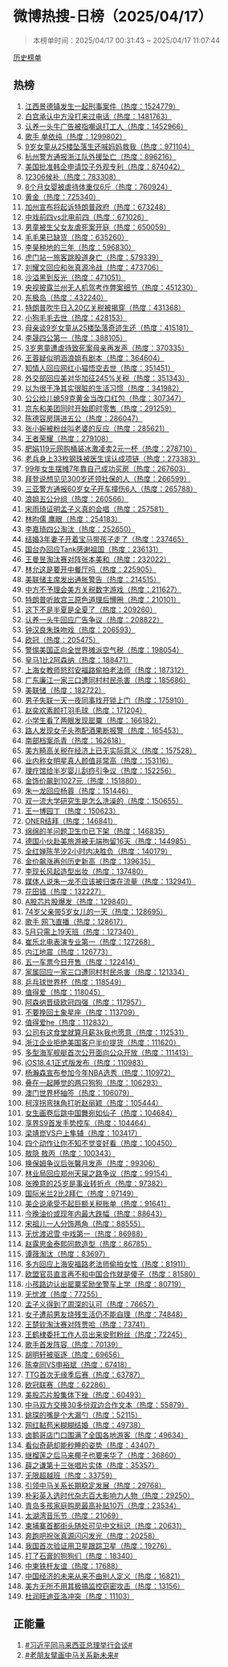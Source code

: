 <h1>
微博热搜-日榜（2025/04/17）
</h1>
<blockquote>
<p>
本榜单时间：2025/04/17 00:31:43 ~ 2025/04/17 11:07:44
</p>
</blockquote>
<p>
<a href="https://github.com/daifee/weibo-hot-search/tree/main/archives/daily">历史榜单</a>
</p>
<h2>
热榜
</h2>
<ol>

<li>
<a href="https://s.weibo.com/weibo?q=%23%E6%B1%9F%E8%A5%BF%E6%99%AF%E5%BE%B7%E9%95%87%E5%8F%91%E7%94%9F%E4%B8%80%E8%B5%B7%E5%88%91%E4%BA%8B%E6%A1%88%E4%BB%B6%23" target="weibo">
江西景德镇发生一起刑事案件（热度：1524779）
</a>
</li>

<li>
<a href="https://s.weibo.com/weibo?q=%23%E7%99%BD%E5%AE%AB%E6%89%BF%E8%AE%A4%E4%B8%AD%E6%96%B9%E6%B2%A1%E6%89%93%E6%9D%A5%E8%BF%87%E7%94%B5%E8%AF%9D%23" target="weibo">
白宫承认中方没打来过电话（热度：1481763）
</a>
</li>

<li>
<a href="https://s.weibo.com/weibo?q=%23%E8%AE%A4%E5%85%BB%E4%B8%80%E5%A4%B4%E7%89%9B%E5%B9%BF%E5%91%8A%E8%A2%AB%E6%8C%87%E5%98%B2%E8%AE%BD%E6%89%93%E5%B7%A5%E4%BA%BA%23" target="weibo">
认养一头牛广告被指嘲讽打工人（热度：1452966）
</a>
</li>

<li>
<a href="https://s.weibo.com/weibo?q=%23%E6%AD%8C%E6%89%8B%20%E5%8D%95%E4%BE%9D%E7%BA%AF%23" target="weibo">
歌手 单依纯（热度：1299802）
</a>
</li>

<li>
<a href="https://s.weibo.com/weibo?q=%239%E5%B2%81%E5%A5%B3%E7%AB%A5%E4%BB%8E25%E6%A5%BC%E5%9D%A0%E8%90%BD%E7%94%9F%E8%BF%98%E5%96%8A%E5%A6%88%E5%A6%88%E6%95%91%E6%88%91%23" target="weibo">
9岁女童从25楼坠落生还喊妈妈救我（热度：971104）
</a>
</li>

<li>
<a href="https://s.weibo.com/weibo?q=%23%E6%9D%AD%E5%B7%9E%E8%AD%A6%E6%96%B9%E9%80%9A%E6%8A%A5%E6%B5%99%E6%B1%9F%E9%98%9F%E5%A4%96%E6%8F%B4%E5%9D%A0%E4%BA%A1%23" target="weibo">
杭州警方通报浙江队外援坠亡（热度：896216）
</a>
</li>

<li>
<a href="https://s.weibo.com/weibo?q=%23%E7%BE%8E%E5%9B%BD%E6%89%B9%E5%87%86%E9%9F%A9%E4%BC%81%E7%94%B3%E8%AF%B7%E9%A5%BA%E5%AD%90%E5%A4%96%E8%A7%82%E4%B8%93%E5%88%A9%23" target="weibo">
美国批准韩企申请饺子外观专利（热度：874042）
</a>
</li>

<li>
<a href="https://s.weibo.com/weibo?q=%2312306%E5%80%99%E8%A1%A5%23" target="weibo">
12306候补（热度：783308）
</a>
</li>

<li>
<a href="https://s.weibo.com/weibo?q=%238%E4%B8%AA%E6%9C%88%E5%A5%B3%E5%A9%B4%E8%A2%AB%E8%99%90%E5%BE%85%E4%BD%93%E9%87%8D%E4%BB%856%E6%96%A4%23" target="weibo">
8个月女婴被虐待体重仅6斤（热度：760924）
</a>
</li>

<li>
<a href="https://s.weibo.com/weibo?q=%23%E9%BB%84%E9%87%91%23" target="weibo">
黄金（热度：725340）
</a>
</li>

<li>
<a href="https://s.weibo.com/weibo?q=%23%E5%8A%A0%E5%B7%9E%E5%AE%A3%E5%B8%83%E5%B0%86%E8%B5%B7%E8%AF%89%E7%89%B9%E6%9C%97%E6%99%AE%E6%94%BF%E5%BA%9C%23" target="weibo">
加州宣布将起诉特朗普政府（热度：673248）
</a>
</li>

<li>
<a href="https://s.weibo.com/weibo?q=%23%E4%B8%AD%E6%88%8F%E5%89%8D%E5%9B%9Bvs%E5%8C%97%E7%94%B5%E5%89%8D%E5%9B%9B%23" target="weibo">
中戏前四vs北电前四（热度：671026）
</a>
</li>

<li>
<a href="https://s.weibo.com/weibo?q=%23%E7%94%B7%E7%AB%A5%E8%A2%AB%E7%94%9F%E7%88%B6%E5%A5%B3%E5%8F%8B%E8%99%90%E6%AD%BB%E6%A1%88%E5%BC%80%E5%BA%AD%23" target="weibo">
男童被生父女友虐死案开庭（热度：650059）
</a>
</li>

<li>
<a href="https://s.weibo.com/weibo?q=%23%E6%AF%9B%E6%AF%9B%E6%9E%9C%E5%B7%B2%E7%BC%BA%E8%B4%A7%23" target="weibo">
毛毛果已缺货（热度：635260）
</a>
</li>

<li>
<a href="https://s.weibo.com/weibo?q=%23%E6%9D%8E%E6%98%8A%E7%A7%8D%E5%9C%B0%E7%9A%84%E4%B8%89%E5%B9%B4%23" target="weibo">
李昊种地的三年（热度：596830）
</a>
</li>

<li>
<a href="https://s.weibo.com/weibo?q=%23%E8%99%8E%E9%97%A8%E7%AB%99%E4%B8%80%E6%97%85%E5%AE%A2%E8%B7%B3%E8%82%A1%E9%81%93%E8%BA%AB%E4%BA%A1%23" target="weibo">
虎门站一旅客跳股道身亡（热度：579339）
</a>
</li>

<li>
<a href="https://s.weibo.com/weibo?q=%23%E5%88%98%E8%80%80%E6%96%87%E5%9B%9E%E5%BA%94%E5%92%8C%E5%BC%A0%E7%9C%9F%E6%BA%90%E5%86%B7%E6%88%98%23" target="weibo">
刘耀文回应和张真源冷战（热度：473706）
</a>
</li>

<li>
<a href="https://s.weibo.com/weibo?q=%23%E6%B2%99%E6%BA%A2%E9%BB%91%E5%88%B0%E5%8F%8D%E5%85%89%23" target="weibo">
沙溢黑到反光（热度：471051）
</a>
</li>

<li>
<a href="https://s.weibo.com/weibo?q=%23%E5%A4%AE%E8%A7%86%E6%8A%AB%E9%9C%B2%E5%85%B0%E5%B7%9E%E6%97%A0%E4%BA%BA%E6%9C%BA%E9%A9%BE%E8%80%83%E4%BD%9C%E5%BC%8A%E6%A1%88%E7%BB%86%E8%8A%82%23" target="weibo">
央视披露兰州无人机驾考作弊案细节（热度：451230）
</a>
</li>

<li>
<a href="https://s.weibo.com/weibo?q=%23%E4%B8%9C%E6%9E%81%E5%B2%9B%23" target="weibo">
东极岛（热度：432240）
</a>
</li>

<li>
<a href="https://s.weibo.com/weibo?q=%23%E7%89%B9%E6%9C%97%E6%99%AE%E5%90%B9%E7%89%9B%E6%97%A5%E5%85%A520%E4%BA%BF%E5%85%B3%E7%A8%8E%E8%A2%AB%E6%8F%AD%E7%A9%BF%23" target="weibo">
特朗普吹牛日入20亿关税被揭穿（热度：431368）
</a>
</li>

<li>
<a href="https://s.weibo.com/weibo?q=%23%E5%B0%8F%E7%8B%97%E6%AF%9B%E6%AF%9B%E5%8E%BB%E4%B8%96%23" target="weibo">
小狗毛毛去世（热度：428153）
</a>
</li>

<li>
<a href="https://s.weibo.com/weibo?q=%23%E6%AF%8D%E4%BA%B2%E8%B0%889%E5%B2%81%E5%A5%B3%E7%AB%A5%E4%BB%8E25%E6%A5%BC%E5%9D%A0%E8%90%BD%E5%A5%87%E8%BF%B9%E7%94%9F%E8%BF%98%23" target="weibo">
母亲谈9岁女童从25楼坠落奇迹生还（热度：415181）
</a>
</li>

<li>
<a href="https://s.weibo.com/weibo?q=%23%E6%9D%8E%E6%99%9F%E5%9B%9B%E5%85%AC%E7%AC%AC%E4%B8%80%23" target="weibo">
李晟四公第一（热度：388105）
</a>
</li>

<li>
<a href="https://s.weibo.com/weibo?q=%233%E5%B2%81%E7%94%B7%E7%AB%A5%E9%81%AD%E8%99%90%E5%BE%85%E8%87%B4%E6%AD%BB%E6%A1%88%E6%AF%8D%E4%BA%B2%E5%86%8D%E5%8F%91%E5%A3%B0%23" target="weibo">
3岁男童遭虐待致死案母亲再发声（热度：370335）
</a>
</li>

<li>
<a href="https://s.weibo.com/weibo?q=%23%E7%8E%8B%E8%93%89%E7%96%91%E4%BC%BC%E6%98%8E%E6%B6%B5%E6%B5%AA%E5%A7%90%E6%9C%89%E5%89%A7%E6%9C%AC%23" target="weibo">
王蓉疑似明涵浪姐有剧本（热度：364604）
</a>
</li>

<li>
<a href="https://s.weibo.com/weibo?q=%23%E7%9F%A5%E6%83%85%E4%BA%BA%E5%9B%9E%E5%BA%94%E7%BD%91%E7%BA%A2%E5%B0%8F%E7%8C%AB%E6%82%9F%E7%A9%BA%E5%8E%BB%E4%B8%96%23" target="weibo">
知情人回应网红小猫悟空去世（热度：351451）
</a>
</li>

<li>
<a href="https://s.weibo.com/weibo?q=%23%E5%A4%96%E4%BA%A4%E9%83%A8%E5%9B%9E%E5%BA%94%E7%BE%8E%E5%AF%B9%E5%8D%8E%E5%8A%A0%E5%BE%81245%25%E5%85%B3%E7%A8%8E%23" target="weibo">
外交部回应美对华加征245%关税（热度：351343）
</a>
</li>

<li>
<a href="https://s.weibo.com/weibo?q=%23%E4%BB%A5%E4%B8%BA%E5%BE%88%E5%B9%B2%E5%87%80%E5%85%B6%E5%AE%9E%E5%BE%88%E8%84%8F%E7%9A%84%E7%94%9F%E6%B4%BB%E4%B9%A0%E6%83%AF%23" target="weibo">
以为很干净其实很脏的生活习惯（热度：341982）
</a>
</li>

<li>
<a href="https://s.weibo.com/weibo?q=%23%E5%85%AC%E5%85%AC%E7%BB%99%E5%84%BF%E5%AA%B359%E5%85%8B%E9%BB%84%E9%87%91%E5%BD%93%E6%94%B9%E5%8F%A3%E7%BA%A2%E5%8C%85%23" target="weibo">
公公给儿媳59克黄金当改口红包（热度：307347）
</a>
</li>

<li>
<a href="https://s.weibo.com/weibo?q=%23%E4%BA%AC%E4%B8%9C%E5%92%8C%E7%BE%8E%E5%9B%A2%E5%90%8C%E6%97%B6%E5%BC%80%E5%A7%8B%E5%8D%B3%E6%97%B6%E9%9B%B6%E5%94%AE%23" target="weibo">
京东和美团同时开始即时零售（热度：291259）
</a>
</li>

<li>
<a href="https://s.weibo.com/weibo?q=%23%E9%99%88%E5%BE%B7%E5%AE%B9%E6%88%BF%E7%90%AA%E8%BF%9B%E4%BA%94%E5%85%AC%23" target="weibo">
陈德容房琪进五公（热度：286047）
</a>
</li>

<li>
<a href="https://s.weibo.com/weibo?q=%23%E5%BC%A0%E5%B0%8F%E5%A9%89%E8%A2%AB%E7%B2%89%E4%B8%9D%E5%8F%AB%E8%80%81%E5%A9%86%E7%9A%84%E5%8F%8D%E5%BA%94%23" target="weibo">
张小婉被粉丝叫老婆的反应（热度：285621）
</a>
</li>

<li>
<a href="https://s.weibo.com/weibo?q=%23%E7%8E%8B%E8%80%85%E8%8D%A3%E8%80%80%23" target="weibo">
王者荣耀（热度：279108）
</a>
</li>

<li>
<a href="https://s.weibo.com/weibo?q=%23%E8%82%A5%E5%A8%9F119%E5%85%83%E7%BD%91%E8%B4%AD%E6%A1%B6%E8%A3%85%E5%86%B0%E6%BF%80%E5%87%8C%E5%8D%962%E5%85%83%E4%B8%80%E6%9D%AF%23" target="weibo">
肥娟119元网购桶装冰激凌卖2元一杯（热度：278710）
</a>
</li>

<li>
<a href="https://s.weibo.com/weibo?q=%23%E8%80%81%E5%85%B5%E8%BA%AB%E4%B8%8A33%E6%9E%9A%E9%92%A2%E7%8F%A0%E8%A2%AB%E5%8C%BB%E7%94%9F%E8%AF%AF%E8%AE%A4%E6%88%90%E9%A1%B9%E9%93%BE%23" target="weibo">
老兵身上33枚钢珠被医生误认成项链（热度：273383）
</a>
</li>

<li>
<a href="https://s.weibo.com/weibo?q=%2399%E5%B9%B4%E5%A5%B3%E7%94%9F%E6%91%86%E6%91%8A7%E5%B9%B4%E9%9D%A0%E8%87%AA%E5%B7%B1%E6%88%90%E5%8A%9F%E4%B9%B0%E6%88%BF%23" target="weibo">
99年女生摆摊7年靠自己成功买房（热度：267603）
</a>
</li>

<li>
<a href="https://s.weibo.com/weibo?q=%23%E6%8B%9C%E7%99%BB%E8%AF%B4%E6%83%B3%E8%A7%81%E8%A7%81300%E5%B2%81%E8%BF%98%E9%A2%86%E7%A4%BE%E4%BF%9D%E7%9A%84%E4%BA%BA%23" target="weibo">
拜登说想见见300岁还领社保的人（热度：266599）
</a>
</li>

<li>
<a href="https://s.weibo.com/weibo?q=%23%E4%B8%89%E4%BA%9A%E8%AD%A6%E6%96%B9%E9%80%9A%E6%8A%A560%E5%B2%81%E5%A5%B3%E5%AD%90%E5%BC%80%E8%BD%A6%E6%92%9E%E4%BC%A46%E4%BA%BA%23" target="weibo">
三亚警方通报60岁女子开车撞伤6人（热度：265788）
</a>
</li>

<li>
<a href="https://s.weibo.com/weibo?q=%23%E6%B5%AA%E5%A7%90%E4%BA%94%E5%85%AC%E5%88%86%E7%BB%84%23" target="weibo">
浪姐五公分组（热度：260566）
</a>
</li>

<li>
<a href="https://s.weibo.com/weibo?q=%23%E5%AE%8B%E9%9B%A8%E7%90%A6%E8%AF%81%E6%98%8E%E5%AD%9F%E5%AD%90%E4%B9%89%E7%9C%9F%E7%9A%84%E4%BC%9A%E5%94%B1%23" target="weibo">
宋雨琦证明孟子义真的会唱（热度：257581）
</a>
</li>

<li>
<a href="https://s.weibo.com/weibo?q=%23%E6%9E%97%E6%98%80%E5%84%92%20%E9%B9%B0%E7%9C%BC%23" target="weibo">
林昀儒 鹰眼（热度：254183）
</a>
</li>

<li>
<a href="https://s.weibo.com/weibo?q=%23%E6%9D%8E%E5%98%89%E7%90%A6%E5%9B%9B%E5%85%AC%E6%B7%98%E6%B1%B0%23" target="weibo">
李嘉琦四公淘汰（热度：252650）
</a>
</li>

<li>
<a href="https://s.weibo.com/weibo?q=%23%E7%BB%93%E5%A9%9A3%E5%B9%B4%E5%A6%BB%E5%AD%90%E5%BC%80%E7%9D%80%E5%AE%9D%E9%A9%AC%E5%B8%A6%E5%AD%A9%E5%AD%90%E8%B5%B0%E4%BA%86%23" target="weibo">
结婚3年妻子开着宝马带孩子走了（热度：237465）
</a>
</li>

<li>
<a href="https://s.weibo.com/weibo?q=%23%E5%9B%BD%E5%8F%B0%E5%8A%9E%E5%9B%9E%E5%BA%94Tank%E6%84%9F%E8%B0%A2%E7%A5%96%E5%9B%BD%23" target="weibo">
国台办回应Tank感谢祖国（热度：236131）
</a>
</li>

<li>
<a href="https://s.weibo.com/weibo?q=%23%E7%8E%8B%E6%9B%BC%E6%98%B1%E6%B7%98%E6%B1%B0%E8%B5%9B%E5%AF%B9%E9%98%B5%E5%BC%A0%E6%9C%AC%E7%BE%8E%E5%92%8C%23" target="weibo">
王曼昱淘汰赛对阵张本美和（热度：232022）
</a>
</li>

<li>
<a href="https://s.weibo.com/weibo?q=%23%E6%9E%97%E5%85%81%E8%BF%99%E6%98%AF%E8%A6%81%E5%BC%80%E4%B8%AD%E9%A4%90%E5%8E%85%E5%90%97%23" target="weibo">
林允这是要开中餐厅吗（热度：225905）
</a>
</li>

<li>
<a href="https://s.weibo.com/weibo?q=%23%E7%BE%8E%E8%81%94%E5%82%A8%E4%B8%BB%E5%B8%AD%E5%8F%91%E5%87%BA%E9%80%9A%E8%83%80%E8%AD%A6%E5%91%8A%23" target="weibo">
美联储主席发出通胀警告（热度：214515）
</a>
</li>

<li>
<a href="https://s.weibo.com/weibo?q=%23%E4%B8%AD%E6%96%B9%E4%B8%8D%E4%BA%88%E7%90%86%E4%BC%9A%E7%BE%8E%E6%96%B9%E5%85%B3%E7%A8%8E%E6%95%B0%E5%AD%97%E6%B8%B8%E6%88%8F%23" target="weibo">
中方不予理会美方关税数字游戏（热度：211627）
</a>
</li>

<li>
<a href="https://s.weibo.com/weibo?q=%23%E7%89%B9%E6%9C%97%E6%99%AE%E5%90%AC%E6%95%85%E5%AE%AB%E4%B8%89%E5%8E%9F%E8%89%B2%E9%81%93%E7%90%86%E5%90%8E%E6%87%B5%E5%9C%88%23" target="weibo">
特朗普听故宫三原色道理后懵圈（热度：210101）
</a>
</li>

<li>
<a href="https://s.weibo.com/weibo?q=%23%E8%BF%99%E4%B8%8B%E4%B8%8D%E6%98%AF%E5%8D%8A%E5%A4%8F%E6%98%AF%E5%85%A8%E5%A4%8F%E4%BA%86%23" target="weibo">
这下不是半夏是全夏了（热度：209260）
</a>
</li>

<li>
<a href="https://s.weibo.com/weibo?q=%23%E8%AE%A4%E5%85%BB%E4%B8%80%E5%A4%B4%E7%89%9B%E5%9B%9E%E5%BA%94%E5%B9%BF%E5%91%8A%E4%BA%89%E8%AE%AE%23" target="weibo">
认养一头牛回应广告争议（热度：208822）
</a>
</li>

<li>
<a href="https://s.weibo.com/weibo?q=%23%E9%92%9F%E6%B1%89%E8%89%AF%E6%9C%B1%E7%8F%A0%E5%90%BB%E6%88%8F%23" target="weibo">
钟汉良朱珠吻戏（热度：206593）
</a>
</li>

<li>
<a href="https://s.weibo.com/weibo?q=%23%E6%AC%A7%E5%86%A0%23" target="weibo">
欧冠（热度：205475）
</a>
</li>

<li>
<a href="https://s.weibo.com/weibo?q=%23%E8%AD%A6%E6%83%95%E7%BE%8E%E5%9B%BD%E6%AD%A3%E5%90%91%E5%85%A8%E4%B8%96%E7%95%8C%E6%91%8A%E6%B4%BE%E7%A9%BA%E6%B0%94%E7%A8%8E%23" target="weibo">
警惕美国正向全世界摊派空气税（热度：198054）
</a>
</li>

<li>
<a href="https://s.weibo.com/weibo?q=%23%E7%9A%87%E9%A9%AC1%E6%AF%942%E9%98%BF%E6%A3%AE%E7%BA%B3%23" target="weibo">
皇马1比2阿森纳（热度：188471）
</a>
</li>

<li>
<a href="https://s.weibo.com/weibo?q=%23%E4%B8%8A%E6%B5%B7%E5%A5%B3%E6%95%99%E5%B8%88%E6%80%92%E6%80%BC%E5%AE%89%E7%A6%8F%E8%B7%AF%E5%81%B7%E6%8B%8D%E8%80%81%E6%B3%95%E5%B8%88%23" target="weibo">
上海女教师怒怼安福路偷拍老法师（热度：187312）
</a>
</li>

<li>
<a href="https://s.weibo.com/weibo?q=%23%E5%B9%BF%E4%B8%9C%E5%BB%89%E6%B1%9F%E4%B8%80%E5%AE%B6%E4%B8%89%E5%8F%A3%E9%81%AD%E5%90%8C%E6%9D%91%E6%9D%91%E6%B0%91%E6%9D%80%E5%AE%B3%23" target="weibo">
广东廉江一家三口遭同村村民杀害（热度：185686）
</a>
</li>

<li>
<a href="https://s.weibo.com/weibo?q=%23%E7%BE%8E%E8%81%94%E5%82%A8%23" target="weibo">
美联储（热度：182722）
</a>
</li>

<li>
<a href="https://s.weibo.com/weibo?q=%23%E7%94%B7%E5%AD%90%E5%A4%B1%E8%81%94%E4%B8%80%E5%A4%A9%E4%B8%80%E5%A4%9C%E5%90%8C%E4%BA%8B%E6%89%BE%E5%BC%80%E9%94%81%E4%B8%8A%E9%97%A8%23" target="weibo">
男子失联一天一夜同事找开锁上门（热度：175910）
</a>
</li>

<li>
<a href="https://s.weibo.com/weibo?q=%23%E8%B5%B5%E5%A5%95%E6%AC%A2%E7%B4%A0%E9%A2%9C%E6%89%93%E7%BE%BD%E6%AF%9B%E7%90%83%23" target="weibo">
赵奕欢素颜打羽毛球（热度：171204）
</a>
</li>

<li>
<a href="https://s.weibo.com/weibo?q=%23%E5%B0%8F%E5%AD%A6%E7%94%9F%E7%9C%8B%E4%BA%86%E4%B8%A4%E7%9C%BC%E5%8F%91%E7%8E%B0%E7%BD%82%E7%B2%9F%23" target="weibo">
小学生看了两眼发现罂粟（热度：166182）
</a>
</li>

<li>
<a href="https://s.weibo.com/weibo?q=%23%E8%B7%AF%E4%BA%BA%E5%8F%91%E7%8E%B0%E5%A5%B3%E5%AD%90%E5%A4%B4%E5%AD%A2%E9%85%8D%E9%85%92%E6%9E%9C%E6%96%AD%E6%8A%A5%E8%AD%A6%23" target="weibo">
路人发现女子头孢配酒果断报警（热度：165453）
</a>
</li>

<li>
<a href="https://s.weibo.com/weibo?q=%23%E5%8D%97%E9%83%A8%E6%A1%A3%E6%A1%88%E6%9D%80%E9%9D%92%23" target="weibo">
南部档案杀青（热度：162618）
</a>
</li>

<li>
<a href="https://s.weibo.com/weibo?q=%23%E7%BE%8E%E6%96%B9%E7%95%B8%E9%AB%98%E5%85%B3%E7%A8%8E%E5%9C%A8%E7%BB%8F%E6%B5%8E%E4%B8%8A%E5%B7%B2%E6%97%A0%E5%AE%9E%E9%99%85%E6%84%8F%E4%B9%89%23" target="weibo">
美方畸高关税在经济上已无实际意义（热度：157528）
</a>
</li>

<li>
<a href="https://s.weibo.com/weibo?q=%23%E4%B8%9A%E5%86%85%E7%A7%B0%E5%A5%B3%E6%98%8E%E6%98%9F%E7%9C%9F%E4%BA%BA%E9%A2%9C%E5%80%BC%E9%9D%9E%E5%B8%B8%E9%AB%98%23" target="weibo">
业内称女明星真人颜值非常高（热度：153116）
</a>
</li>

<li>
<a href="https://s.weibo.com/weibo?q=%23%E7%90%86%E7%96%97%E9%A6%86%E7%BB%99%E5%8D%8A%E5%B2%81%E5%A9%B4%E5%84%BF%E5%88%AE%E7%97%A7%E5%BC%95%E4%BA%89%E8%AE%AE%23" target="weibo">
理疗馆给半岁婴儿刮痧引争议（热度：152256）
</a>
</li>

<li>
<a href="https://s.weibo.com/weibo?q=%23%E9%87%91%E9%A5%B0%E4%BB%B7%E9%A3%99%E5%88%B01027%E5%85%83%23" target="weibo">
金饰价飙到1027元（热度：151880）
</a>
</li>

<li>
<a href="https://s.weibo.com/weibo?q=%23%E6%9C%B1%E4%B8%80%E9%BE%99%E5%9B%9E%E5%BA%94%E6%9D%A8%E8%93%89%23" target="weibo">
朱一龙回应杨蓉（热度：151446）
</a>
</li>

<li>
<a href="https://s.weibo.com/weibo?q=%23%E5%8F%8C%E4%B8%80%E6%B5%81%E5%A4%A7%E5%AD%A6%E7%A0%94%E7%A9%B6%E7%94%9F%E6%98%AF%E6%80%8E%E4%B9%88%E6%B4%97%E6%BE%A1%E7%9A%84%23" target="weibo">
双一流大学研究生是怎么洗澡的（热度：150655）
</a>
</li>

<li>
<a href="https://s.weibo.com/weibo?q=%23%E7%8E%8B%E4%B8%80%E5%8D%9A%E5%9B%AD%E4%B8%81%23" target="weibo">
王一博园丁（热度：150623）
</a>
</li>

<li>
<a href="https://s.weibo.com/weibo?q=%23ONER%E7%BB%93%E6%8B%9C%23" target="weibo">
ONER结拜（热度：146841）
</a>
</li>

<li>
<a href="https://s.weibo.com/weibo?q=%23%E7%BB%B5%E7%BB%B5%E7%9A%84%E7%BE%8A%E9%97%AE%E9%A2%98%E5%8D%AB%E7%94%9F%E5%B7%BE%E5%B7%B2%E4%B8%8B%E6%9E%B6%23" target="weibo">
绵绵的羊问题卫生巾已下架（热度：146835）
</a>
</li>

<li>
<a href="https://s.weibo.com/weibo?q=%23%E5%BE%B7%E5%9B%BD%E5%B0%8F%E4%BC%99%E8%B5%B4%E7%BE%8E%E6%97%85%E6%B8%B8%E8%A2%AB%E6%97%A0%E7%AB%AF%E6%8B%98%E7%95%9916%E5%A4%A9%23" target="weibo">
德国小伙赴美旅游被无端拘留16天（热度：144985）
</a>
</li>

<li>
<a href="https://s.weibo.com/weibo?q=%23%E5%85%A8%E7%BA%A2%E5%A9%B5%E9%99%88%E8%8A%8B%E6%B1%902%E5%B0%8F%E6%97%B6%E5%86%85%E5%86%B3%E8%83%9C%E8%B4%9F%23" target="weibo">
全红婵陈芋汐2小时内决胜负（热度：140179）
</a>
</li>

<li>
<a href="https://s.weibo.com/weibo?q=%23%E9%87%91%E4%BB%B7%E9%A3%99%E6%B6%A8%E5%86%8D%E5%88%9B%E5%8E%86%E5%8F%B2%E6%96%B0%E9%AB%98%23" target="weibo">
金价飙涨再创历史新高（热度：139635）
</a>
</li>

<li>
<a href="https://s.weibo.com/weibo?q=%23%E6%9D%8E%E7%8E%B0%E9%95%BF%E9%A3%8E%E8%B5%B7%E9%80%A0%E5%9E%8B%E5%87%BA%E5%A6%86%23" target="weibo">
李现长风起造型出妆（热度：137480）
</a>
</li>

<li>
<a href="https://s.weibo.com/weibo?q=%23%E5%AA%92%E4%BD%93%E4%BA%BA%E8%AF%B4%E6%9C%B1%E4%B8%80%E9%BE%99%E4%B8%8D%E5%BA%94%E8%AF%A5%E8%A2%AB%E5%BD%92%E7%B1%BB%E5%9C%A8%E6%B5%81%E9%87%8F%23" target="weibo">
媒体人说朱一龙不应该被归类在流量（热度：132941）
</a>
</li>

<li>
<a href="https://s.weibo.com/weibo?q=%23%E8%8A%B1%E7%94%B0%E9%94%99%23" target="weibo">
花田错（热度：132227）
</a>
</li>

<li>
<a href="https://s.weibo.com/weibo?q=%23A%E8%82%A1%E8%8A%AF%E7%89%87%E8%82%A1%E7%88%86%E5%8F%91%23" target="weibo">
A股芯片股爆发（热度：129840）
</a>
</li>

<li>
<a href="https://s.weibo.com/weibo?q=%2374%E5%B2%81%E7%88%B6%E4%BA%B2%E5%B8%A65%E5%B2%81%E5%A5%B3%E5%84%BF%E7%9A%84%E4%B8%80%E5%A4%A9%23" target="weibo">
74岁父亲带5岁女儿的一天（热度：128695）
</a>
</li>

<li>
<a href="https://s.weibo.com/weibo?q=%23%E6%AD%8C%E6%89%8B%20%E7%BD%91%E9%A3%9E%E7%9B%B4%E6%92%AD%23" target="weibo">
歌手 网飞直播（热度：128617）
</a>
</li>

<li>
<a href="https://s.weibo.com/weibo?q=%235%E6%9C%88%E5%8F%AA%E9%9C%80%E4%B8%8A19%E5%A4%A9%E7%8F%AD%23" target="weibo">
5月只需上19天班（热度：127340）
</a>
</li>

<li>
<a href="https://s.weibo.com/weibo?q=%23%E5%B4%94%E4%B9%90%E5%8C%97%E7%94%B5%E8%A1%A8%E6%BC%94%E4%B8%93%E4%B8%9A%E7%AC%AC%E4%B8%80%23" target="weibo">
崔乐北电表演专业第一（热度：127268）
</a>
</li>

<li>
<a href="https://s.weibo.com/weibo?q=%23%E5%86%85%E6%B1%9F%E5%9C%B0%E9%9C%87%23" target="weibo">
内江地震（热度：126773）
</a>
</li>

<li>
<a href="https://s.weibo.com/weibo?q=%23%E4%BA%94%E4%B8%80%E8%BD%A6%E7%A5%A8%E4%BB%8A%E6%97%A5%E5%BC%80%E5%94%AE%23" target="weibo">
五一车票今日开售（热度：122414）
</a>
</li>

<li>
<a href="https://s.weibo.com/weibo?q=%23%E5%AE%B6%E5%B1%9E%E5%9B%9E%E5%BA%94%E4%B8%80%E5%AE%B6%E4%B8%89%E5%8F%A3%E9%81%AD%E5%90%8C%E6%9D%91%E6%9D%91%E6%B0%91%E6%9D%80%E5%AE%B3%23" target="weibo">
家属回应一家三口遭同村村民杀害（热度：121334）
</a>
</li>

<li>
<a href="https://s.weibo.com/weibo?q=%23%E4%B9%92%E4%B9%93%E7%90%83%E4%B8%96%E7%95%8C%E6%9D%AF%23" target="weibo">
乒乓球世界杯（热度：118549）
</a>
</li>

<li>
<a href="https://s.weibo.com/weibo?q=%23%E5%80%BC%E5%BE%97%E7%88%B1%23" target="weibo">
值得爱（热度：118045）
</a>
</li>

<li>
<a href="https://s.weibo.com/weibo?q=%23%E9%98%BF%E6%A3%AE%E7%BA%B3%E6%99%8B%E7%BA%A7%E6%AC%A7%E5%86%A0%E5%9B%9B%E5%BC%BA%23" target="weibo">
阿森纳晋级欧冠四强（热度：117957）
</a>
</li>

<li>
<a href="https://s.weibo.com/weibo?q=%23%E4%B8%8D%E8%A6%81%E6%8C%BD%E5%9B%9E%E5%9C%9F%E8%B1%A1%E6%98%9F%E5%BA%A7%23" target="weibo">
不要挽回土象星座（热度：113709）
</a>
</li>

<li>
<a href="https://s.weibo.com/weibo?q=%23%E5%80%BC%E5%BE%97%E7%88%B1he%23" target="weibo">
值得爱he（热度：112832）
</a>
</li>

<li>
<a href="https://s.weibo.com/weibo?q=%23%E5%85%AC%E5%8F%B8%E6%9C%89%E8%BF%99%E9%A3%9F%E5%A0%82%E5%B0%B1%E7%AE%97%E6%9C%88%E8%96%AA3k%E6%88%91%E4%B9%9F%E6%84%BF%E6%84%8F%23" target="weibo">
公司有这食堂就算月薪3k我也愿意（热度：112531）
</a>
</li>

<li>
<a href="https://s.weibo.com/weibo?q=%23%E6%B5%99%E6%B1%9F%E4%BC%81%E4%B8%9A%E6%8B%92%E7%BB%9D%E7%BE%8E%E5%9B%BD%E5%AE%A2%E6%88%B7%E5%8D%8A%E4%BB%B7%E6%8F%90%E8%B4%A7%23" target="weibo">
浙江企业拒绝美国客户半价提货（热度：111620）
</a>
</li>

<li>
<a href="https://s.weibo.com/weibo?q=%23%E5%A4%9A%E5%9E%8B%E6%B5%B7%E5%86%9B%E8%88%B0%E8%89%87%E9%A6%96%E6%AC%A1%E5%85%AC%E5%BC%80%E9%9D%A2%E5%90%91%E5%85%AC%E4%BC%97%E5%BC%80%E6%94%BE%23" target="weibo">
多型海军舰艇首次公开面向公众开放（热度：111413）
</a>
</li>

<li>
<a href="https://s.weibo.com/weibo?q=%23iOS18.4.1%E6%AD%A3%E5%BC%8F%E7%89%88%E5%8F%91%E5%B8%83%23" target="weibo">
iOS18.4.1正式版发布（热度：110983）
</a>
</li>

<li>
<a href="https://s.weibo.com/weibo?q=%23%E6%9D%A8%E7%80%9A%E6%A3%AE%E5%AE%A3%E5%B8%83%E5%8F%82%E5%8A%A0%E4%BB%8A%E5%B9%B4NBA%E9%80%89%E7%A7%80%23" target="weibo">
杨瀚森宣布参加今年NBA选秀（热度：110972）
</a>
</li>

<li>
<a href="https://s.weibo.com/weibo?q=%23%E5%8F%A0%E5%9C%A8%E4%B8%80%E8%B5%B7%E7%9D%A1%E8%A7%89%E7%9A%84%E4%B8%A4%E5%8F%AA%E7%8B%97%E7%8B%97%23" target="weibo">
叠在一起睡觉的两只狗狗（热度：106293）
</a>
</li>

<li>
<a href="https://s.weibo.com/weibo?q=%23%E6%BE%B3%E9%97%A8%E4%B8%96%E7%95%8C%E6%9D%AF%E6%8A%BD%E7%AD%BE%23" target="weibo">
澳门世界杯抽签（热度：106079）
</a>
</li>

<li>
<a href="https://s.weibo.com/weibo?q=%23%E6%9F%AF%E6%B7%B3%E6%8B%90%E5%BC%AF%E6%8A%B9%E8%A7%92%E6%89%93%E5%90%AC%E8%B5%B5%E4%B8%BD%E9%A2%96%23" target="weibo">
柯淳拐弯抹角打听赵丽颖（热度：105444）
</a>
</li>

<li>
<a href="https://s.weibo.com/weibo?q=%23%E5%A5%B3%E7%94%9F%E7%94%BB%E5%8D%B7%E5%90%8E%E8%B7%B3%E4%B8%AD%E5%9B%BD%E8%88%9E%E5%AE%9B%E5%A6%82%E4%BB%99%E5%AD%90%23" target="weibo">
女生画卷后跳中国舞宛如仙子（热度：104684）
</a>
</li>

<li>
<a href="https://s.weibo.com/weibo?q=%23%E4%BA%AB%E7%95%8CS9%E9%A6%96%E5%8F%91%E6%89%8B%E5%8A%BF%E6%8E%A7%E8%BD%A6%23" target="weibo">
享界S9首发手势控车（热度：104464）
</a>
</li>

<li>
<a href="https://s.weibo.com/weibo?q=%23%E6%A2%81%E9%9D%96%E5%B4%91VS%E6%88%B7%E4%B8%8A%E9%9A%BC%E8%BE%85%23" target="weibo">
梁靖崑VS户上隼辅（热度：103417）
</a>
</li>

<li>
<a href="https://s.weibo.com/weibo?q=%23%E5%9B%9B%E4%B8%AA%E5%8A%A8%E4%BD%9C%E8%AE%A9%E4%BD%A0%E4%B8%8D%E7%9F%A5%E4%B8%8D%E8%A7%89%E5%8F%98%E5%A5%BD%E7%9C%8B%23" target="weibo">
四个动作让你不知不觉变好看（热度：100450）
</a>
</li>

<li>
<a href="https://s.weibo.com/weibo?q=%23%E6%95%96%E9%9A%90%20%E6%95%96%E4%B8%99%23" target="weibo">
敖隐 敖丙（热度：100343）
</a>
</li>

<li>
<a href="https://s.weibo.com/weibo?q=%23%E6%8D%A2%E4%BF%9D%E5%A7%86%E4%BA%89%E8%AE%AE%E5%90%8E%E5%BC%A0%E9%A6%A8%E6%9C%88%E5%8F%91%E5%A3%B0%23" target="weibo">
换保姆争议后张馨月发声（热度：99306）
</a>
</li>

<li>
<a href="https://s.weibo.com/weibo?q=%23%E6%9E%97%E4%B8%9A%E5%B1%80%E5%9B%9E%E5%BA%94%E9%83%91%E5%B7%9E%E5%A4%A9%E5%B1%8E%E4%B9%8B%E8%B7%AF%E4%BA%89%E8%AE%AE%23" target="weibo">
林业局回应郑州天屎之路争议（热度：99154）
</a>
</li>

<li>
<a href="https://s.weibo.com/weibo?q=%23%E5%BC%A0%E6%99%9A%E6%84%8F%E7%9A%8425%E5%B2%81%E6%98%AF%E4%BA%8B%E4%B8%9A%E8%BD%AC%E6%8A%98%E7%82%B9%23" target="weibo">
张晚意的25岁是事业转折点（热度：97382）
</a>
</li>

<li>
<a href="https://s.weibo.com/weibo?q=%23%E5%9B%BD%E9%99%85%E7%B1%B3%E5%85%B02%E6%AF%942%E6%8B%9C%E4%BB%81%23" target="weibo">
国际米兰2比2拜仁（热度：97149）
</a>
</li>

<li>
<a href="https://s.weibo.com/weibo?q=%23%E7%BE%8E%E4%BC%81%E8%AF%B4%E6%89%BF%E5%8F%97%E4%B8%8D%E8%B5%B7%E5%B7%A8%E9%A2%9D%E5%85%B3%E7%A8%8E%E8%B4%A6%E5%8D%95%23" target="weibo">
美企说承受不起巨额关税账单（热度：91641）
</a>
</li>

<li>
<a href="https://s.weibo.com/weibo?q=%23%E4%BB%8A%E6%99%9A%E6%B2%B9%E4%BB%B7%E6%88%96%E7%8E%B0%E5%B9%B4%E5%86%85%E6%9C%80%E5%A4%A7%E8%B7%8C%E5%B9%85%23" target="weibo">
今晚油价或现年内最大跌幅（热度：88643）
</a>
</li>

<li>
<a href="https://s.weibo.com/weibo?q=%23%E5%AE%8B%E7%A5%96%E5%84%BF%E4%B8%80%E4%BA%BA%E5%88%86%E9%A5%B0%E4%B8%A4%E8%A7%92%23" target="weibo">
宋祖儿一人分饰两角（热度：88555）
</a>
</li>

<li>
<a href="https://s.weibo.com/weibo?q=%23%E6%97%A0%E5%BF%A7%E6%B8%A1%E8%BF%9F%E9%9B%AA%20%E4%B8%AD%E6%88%8F%E7%AC%AC%E4%B8%80%23" target="weibo">
无忧渡迟雪 中戏第一（热度：86988）
</a>
</li>

<li>
<a href="https://s.weibo.com/weibo?q=%23%E8%B5%B5%E9%9C%B2%E6%80%9D%E9%87%91%E6%B3%B0%E7%86%99%E5%90%8C%E6%AC%BE%E9%80%A0%E5%9E%8B%23" target="weibo">
赵露思金泰熙同款造型（热度：86785）
</a>
</li>

<li>
<a href="https://s.weibo.com/weibo?q=%23%E8%B0%AD%E8%96%87%E6%B7%98%E6%B1%B0%23" target="weibo">
谭薇淘汰（热度：83697）
</a>
</li>

<li>
<a href="https://s.weibo.com/weibo?q=%23%E5%A4%9A%E6%96%B9%E5%9B%9E%E5%BA%94%E4%B8%8A%E6%B5%B7%E5%AE%89%E7%A6%8F%E8%B7%AF%E8%80%81%E6%B3%95%E5%B8%88%E5%81%B7%E6%8B%8D%E5%A5%B3%E6%80%A7%23" target="weibo">
多方回应上海安福路老法师偷拍女性（热度：81911）
</a>
</li>

<li>
<a href="https://s.weibo.com/weibo?q=%23%E6%AC%A7%E7%9B%9F%E5%AE%98%E5%91%98%E7%9B%B4%E8%A8%80%E5%86%8D%E4%B8%8D%E5%92%8C%E4%B8%AD%E5%9B%BD%E5%90%88%E4%BD%9C%E5%B0%B1%E6%98%AF%E5%82%BB%E5%AD%90%23" target="weibo">
欧盟官员直言再不和中国合作就是傻子（热度：81580）
</a>
</li>

<li>
<a href="https://s.weibo.com/weibo?q=%23%E5%B0%8F%E5%AD%A9%E8%B7%AF%E8%BE%B9%E8%AE%A4%E5%87%BA%E7%BD%82%E7%B2%9F%E5%A5%96%E5%8A%B1%E5%9D%90%E8%AD%A6%E8%BD%A6%E4%B8%8A%E5%AD%A6%23" target="weibo">
小孩路边认出罂粟奖励坐警车上学（热度：80719）
</a>
</li>

<li>
<a href="https://s.weibo.com/weibo?q=%23%E6%97%A0%E5%BF%A7%E6%B8%A1%23" target="weibo">
无忧渡（热度：77255）
</a>
</li>

<li>
<a href="https://s.weibo.com/weibo?q=%23%E5%AD%9F%E5%AD%90%E4%B9%89%E5%BE%97%E5%88%B0%E4%BA%86%E5%91%A8%E6%B7%B1%E7%9A%84%E8%AE%A4%E5%8F%AF%23" target="weibo">
孟子义得到了周深的认可（热度：76657）
</a>
</li>

<li>
<a href="https://s.weibo.com/weibo?q=%23%E5%A5%B3%E5%AD%90%E9%81%AD%E5%89%8D%E7%94%B7%E5%8F%8B%E7%83%A7%E6%AE%8B%E7%94%9F%E6%B4%BB%E4%BB%8D%E4%B8%8D%E8%83%BD%E8%87%AA%E7%90%86%23" target="weibo">
女子遭前男友烧残生活仍不能自理（热度：74848）
</a>
</li>

<li>
<a href="https://s.weibo.com/weibo?q=%23%E7%8E%8B%E6%A5%9A%E9%92%A6%E6%B7%98%E6%B1%B0%E8%B5%9B%E5%AF%B9%E9%98%B5%E8%B4%BE%E5%93%88%23" target="weibo">
王楚钦淘汰赛对阵贾哈（热度：73741）
</a>
</li>

<li>
<a href="https://s.weibo.com/weibo?q=%23%E7%8E%8B%E9%B9%A4%E6%A3%A3%E5%A7%94%E6%89%98%E5%B7%A5%E4%BD%9C%E4%BA%BA%E5%91%98%E5%87%BA%E6%9D%A5%E5%AE%89%E6%85%B0%E7%B2%89%E4%B8%9D%23" target="weibo">
王鹤棣委托工作人员出来安慰粉丝（热度：72245）
</a>
</li>

<li>
<a href="https://s.weibo.com/weibo?q=%23%E6%AD%8C%E6%89%8B%E9%A6%96%E5%8F%91%E9%98%B5%E5%AE%B9%23" target="weibo">
歌手首发阵容（热度：70139）
</a>
</li>

<li>
<a href="https://s.weibo.com/weibo?q=%23%E8%83%A1%E6%98%8E%E8%BD%A9%E8%A2%AB%E9%A9%B1%E9%80%90%23" target="weibo">
胡明轩被驱逐（热度：69656）
</a>
</li>

<li>
<a href="https://s.weibo.com/weibo?q=%23%E9%99%88%E5%B9%B8%E5%90%8CVS%E7%94%B3%E8%A3%95%E6%96%8C%23" target="weibo">
陈幸同VS申裕斌（热度：67418）
</a>
</li>

<li>
<a href="https://s.weibo.com/weibo?q=%23TTG%E9%A6%96%E6%AC%A1%E6%97%A0%E7%BC%98%E5%AD%A3%E5%90%8E%E8%B5%9B%23" target="weibo">
TTG首次无缘季后赛（热度：63787）
</a>
</li>

<li>
<a href="https://s.weibo.com/weibo?q=%23%E6%AC%A7%E5%86%A0%E8%81%94%E8%B5%9B%23" target="weibo">
欧冠联赛（热度：62286）
</a>
</li>

<li>
<a href="https://s.weibo.com/weibo?q=%23%E7%BE%8E%E8%82%A1%E8%8A%AF%E7%89%87%E8%82%A1%E9%9B%86%E4%BD%93%E4%B8%8B%E6%8C%AB%23" target="weibo">
美股芯片股集体下挫（热度：60493）
</a>
</li>

<li>
<a href="https://s.weibo.com/weibo?q=%23%E4%B8%AD%E9%A9%AC%E5%8F%8C%E6%96%B9%E4%BA%A4%E6%8D%A230%E5%A4%9A%E4%BB%BD%E5%8F%8C%E8%BE%B9%E5%90%88%E4%BD%9C%E6%96%87%E6%9C%AC%23" target="weibo">
中马双方交换30多份双边合作文本（热度：55879）
</a>
</li>

<li>
<a href="https://s.weibo.com/weibo?q=%23%E5%A7%9A%E7%90%9B%E7%9A%84%E5%98%B4%E6%98%AF%E4%B8%AA%E5%A4%A7%E6%BC%8F%E5%8B%BA%23" target="weibo">
姚琛的嘴是个大漏勺（热度：52115）
</a>
</li>

<li>
<a href="https://s.weibo.com/weibo?q=%23%E7%BD%91%E7%BA%A2%E9%BB%8F%E8%8B%9E%E7%B1%B3%E7%B3%8A%E7%B3%8A%E7%BB%93%E5%A9%9A%23" target="weibo">
网红黏苞米糊糊结婚（热度：49738）
</a>
</li>

<li>
<a href="https://s.weibo.com/weibo?q=%23%E5%8D%A4%E9%B9%85%E5%93%A5%E5%BA%97%E9%97%A8%E5%8F%A3%E5%9B%B4%E6%BB%A1%E4%BA%86%E5%85%A8%E5%9B%BD%E5%90%84%E5%9C%B0%E6%B8%B8%E5%AE%A2%23" target="weibo">
卤鹅哥店门口围满了全国各地游客（热度：49634）
</a>
</li>

<li>
<a href="https://s.weibo.com/weibo?q=%23%E7%9C%8B%E4%BC%BC%E5%A5%87%E8%91%A9%E5%8D%B4%E8%83%BD%E7%A7%92%E7%9D%A1%E7%9A%84%E5%A7%BF%E5%8A%BF%23" target="weibo">
看似奇葩却能秒睡的姿势（热度：43407）
</a>
</li>

<li>
<a href="https://s.weibo.com/weibo?q=%23%E7%BB%A7%E6%A6%B4%E8%8E%B2%E4%B9%8B%E5%90%8E%E9%A9%AC%E6%9D%A5%E6%A4%B0%E5%AD%90%E4%B9%9F%E8%A6%81%E6%9D%A5%E5%8D%8E%E4%BA%86%23" target="weibo">
继榴莲之后马来椰子也要来华了（热度：36860）
</a>
</li>

<li>
<a href="https://s.weibo.com/weibo?q=%23%E8%96%9B%E4%B9%8B%E8%B0%A6%E7%AC%AC%E5%8D%81%E4%B8%89%E5%BC%A0%E5%94%B1%E7%89%87%E5%AE%9E%E4%BD%93%23" target="weibo">
薛之谦第十三张唱片实体（热度：35357）
</a>
</li>

<li>
<a href="https://s.weibo.com/weibo?q=%23%E6%97%A0%E9%99%90%E8%B6%85%E8%B6%8A%E7%8F%AD%23" target="weibo">
无限超越班（热度：33759）
</a>
</li>

<li>
<a href="https://s.weibo.com/weibo?q=%23%E5%BC%95%E9%A2%86%E4%B8%AD%E9%A9%AC%E5%85%B3%E7%B3%BB%E9%95%BF%E6%9C%9F%E7%A8%B3%E5%AE%9A%E5%8F%91%E5%B1%95%23" target="weibo">
引领中马关系长期稳定发展（热度：29768）
</a>
</li>

<li>
<a href="https://s.weibo.com/weibo?q=%23%E6%9C%B4%E5%BD%A9%E8%8B%B1%E5%85%A5%E9%80%89%E6%97%B6%E4%BB%A3%E6%9D%82%E5%BF%97%E7%99%BE%E5%A4%A7%E5%BD%B1%E5%93%8D%E5%8A%9B%E4%BA%BA%E7%89%A9%23" target="weibo">
朴彩英入选时代杂志百大影响力人物（热度：29250）
</a>
</li>

<li>
<a href="https://s.weibo.com/weibo?q=%23%E9%9D%92%E5%B2%9B%E5%A4%9A%E5%AD%A9%E5%AE%B6%E5%BA%AD%E8%B4%AD%E6%88%BF%E6%9C%80%E9%AB%98%E8%A1%A5%E8%B4%B410%E4%B8%87%23" target="weibo">
青岛多孩家庭购房最高补贴10万（热度：23534）
</a>
</li>

<li>
<a href="https://s.weibo.com/weibo?q=%23%E5%A4%AA%E6%B9%96%E6%B9%BE%E9%9F%B3%E4%B9%90%E8%8A%82%23" target="weibo">
太湖湾音乐节（热度：21069）
</a>
</li>

<li>
<a href="https://s.weibo.com/weibo?q=%23%E6%9F%AC%E5%9F%94%E5%AF%A8%E9%A6%96%E9%83%BD%E8%A1%97%E5%A4%B4%E9%9A%8F%E5%A4%84%E5%8F%AF%E8%A7%81%E4%B8%AD%E6%96%87%E6%A0%87%E8%AF%86%23" target="weibo">
柬埔寨首都街头随处可见中文标识（热度：20631）
</a>
</li>

<li>
<a href="https://s.weibo.com/weibo?q=%23%E5%A5%94%E8%B7%91%E5%90%A7%E7%A5%9D%E5%BC%A0%E7%9C%9F%E6%BA%90%E9%97%AA%E9%97%AA%E5%8F%91%E5%85%89%23" target="weibo">
奔跑吧祝张真源闪闪发光（热度：20258）
</a>
</li>

<li>
<a href="https://s.weibo.com/weibo?q=%23%E6%88%91%E5%9B%BD%E9%A6%96%E6%AC%A1%E9%AA%8C%E8%AF%81%E7%94%A8%E5%8D%AB%E6%98%9F%E8%B7%9F%E8%B8%AA%E5%8D%AB%E6%98%9F%23" target="weibo">
我国首次验证用卫星跟踪卫星（热度：19276）
</a>
</li>

<li>
<a href="https://s.weibo.com/weibo?q=%23%E6%89%93%E4%BA%86%E7%9F%B3%E8%86%8F%E7%9A%84%E7%8B%97%E7%8B%97%E4%BB%AC%23" target="weibo">
打了石膏的狗狗们（热度：18340）
</a>
</li>

<li>
<a href="https://s.weibo.com/weibo?q=%23%E4%B8%AD%E6%9F%AC%E9%93%81%E6%9D%86%E5%8F%8B%E8%B0%8A%23" target="weibo">
中柬铁杆友谊（热度：17688）
</a>
</li>

<li>
<a href="https://s.weibo.com/weibo?q=%23%E4%B8%AD%E5%9B%BD%E7%BB%8F%E6%B5%8E%E7%9A%84%E6%9C%AA%E6%9D%A5%E4%BB%8E%E6%9D%A5%E4%B8%8D%E7%94%B1%E5%88%AB%E4%BA%BA%E5%AE%9A%E4%B9%89%23" target="weibo">
中国经济的未来从来不由别人定义（热度：16821）
</a>
</li>

<li>
<a href="https://s.weibo.com/weibo?q=%23%E7%BE%8E%E6%96%B9%E6%97%A0%E6%89%80%E4%B8%8D%E7%94%A8%E5%85%B6%E6%9E%81%E6%90%9E%E7%9B%91%E6%8E%A7%E7%AA%83%E5%AF%86%E6%94%BB%E5%87%BB%23" target="weibo">
美方无所不用其极搞监控窃密攻击（热度：13156）
</a>
</li>

<li>
<a href="https://s.weibo.com/weibo?q=%23%E6%9D%9C%E6%B6%A6%E6%97%BA%E8%BF%AA%E4%BA%9A%E6%B4%9B%E5%86%B2%E7%AA%81%23" target="weibo">
杜润旺迪亚洛冲突（热度：11103）
</a>
</li>

</ol>
<h2>
正能量
</h2>
<ol>

<li>
<a href="https://s.weibo.com/weibo?q=%23%23%E4%B9%A0%E8%BF%91%E5%B9%B3%E5%90%8C%E9%A9%AC%E6%9D%A5%E8%A5%BF%E4%BA%9A%E6%80%BB%E7%90%86%E4%B8%BE%E8%A1%8C%E4%BC%9A%E8%B0%88%23%23" target="weibo">
#习近平同马来西亚总理举行会谈#
</a>
</li>

<li>
<a href="https://s.weibo.com/weibo?q=%23%23%E8%80%81%E6%9C%8B%E5%8F%8B%E6%93%98%E7%94%BB%E4%B8%AD%E9%A9%AC%E5%85%B3%E7%B3%BB%E6%96%B0%E6%9C%AA%E6%9D%A5%23%23" target="weibo">
#老朋友擘画中马关系新未来#
</a>
</li>

</ol>